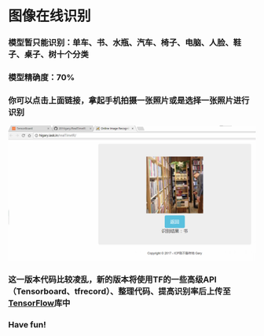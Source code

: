 # 图像在线识别
### 模型暂只能识别：单车、书、水瓶、汽车、椅子、电脑、人脸、鞋子、桌子、树十个分类
### 模型精确度：70%
### 你可以点击上面链接，拿起手机拍摄一张照片或是选择一张照片进行识别

<img src="/effect.png"  alt="无法显示该图片" />

### 这一版本代码比较凌乱，新的版本将使用TF的一些高级API（Tensorboard、tfrecord）、整理代码、提高识别率后上传至<a href="https://github.com/2016gary/TensorFlow">TensorFlow</a>库中
### Have fun!
